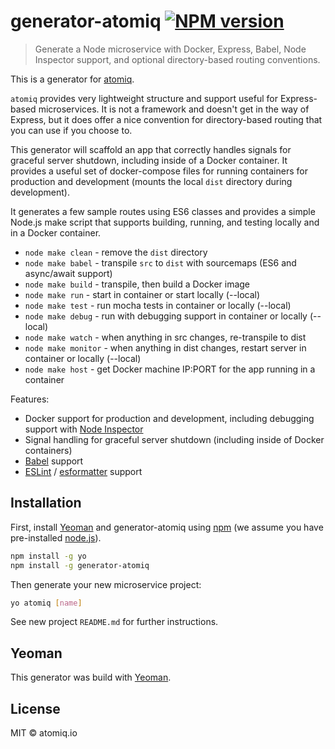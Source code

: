 # generator-atomiq [![NPM version][npm-image]][npm-url]

> Generate a Node microservice with Docker, Express, Babel, Node
  Inspector support, and optional directory-based routing conventions.

This is a generator for [atomiq].

`atomiq` provides very lightweight structure and support useful for
Express-based microservices. It is not a framework and doesn't get in
the way of Express, but it does offer a nice convention for
directory-based routing that you can use if you choose to.

This generator will scaffold an app that correctly handles signals
for graceful server shutdown, including inside of a Docker container.
It provides a useful set of docker-compose files for running containers
for production and development (mounts the local `dist` directory
during development).

It generates a few sample routes using ES6 classes and provides a simple
Node.js make script that supports building, running, and testing
locally and in a Docker container.

 * `node make clean` - remove the `dist` directory
 * `node make babel` - transpile `src` to `dist` with sourcemaps (ES6 and async/await support)
 * `node make build` - transpile, then build a Docker image
 * `node make run` - start in container or start locally (--local)
 * `node make test` - run mocha tests in container or locally (--local)
 * `node make debug` - run with debugging support in container or locally (--local)
 * `node make watch` - when anything in src changes, re-transpile to dist
 * `node make monitor` - when anything in dist changes, restart server in container or locally (--local)
 * `node make host` - get Docker machine IP:PORT for the app running in a container

Features:

  * Docker support for production and development, including debugging support with [Node Inspector]
  * Signal handling for graceful server shutdown (including inside of Docker containers)
  * [Babel] support
  * [ESLint] / [esformatter] support


## Installation

First, install [Yeoman] and generator-atomiq using [npm] (we assume you have pre-installed [node.js]).

```bash
npm install -g yo
npm install -g generator-atomiq
```

Then generate your new microservice project:

```bash
yo atomiq [name]
```

See new project `README.md` for further instructions.

## Yeoman

This generator was build with [Yeoman].

## License

MIT © atomiq.io

[atomiq]: https://github.com/atomiqio/atomiq
[Babel]: https://babeljs.io
[ESLint]: http://eslint.org/
[esformatter]: https://github.com/millermedeiros/esformatter
[Node Inspector]: https://github.com/node-inspector/node-inspector
[node.js]: https://nodejs.org/
[npm]: https://www.npmjs.com/
[npm-image]: https://badge.fury.io/js/generator-atomiq.svg
[npm-url]: https://npmjs.org/package/generator-atomiq
[Yeoman]: http://yeoman.io
